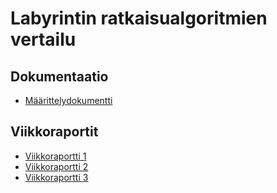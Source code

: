 # Labyrintin ratkaisualgoritmien vertailu

## Dokumentaatio
- [Määrittelydokumentti](https://github.com/JanneKarki/Algoritmien-vertailu-sovellus/blob/master/dokumentaatio/maarittelydokumentti.md)

## Viikkoraportit

- [Viikkoraportti 1](https://github.com/JanneKarki/Algoritmien-vertailu-sovellus/blob/master/dokumentaatio/Viikkoraportti_1.md)
- [Viikkoraportti 2](https://github.com/JanneKarki/Algoritmien-vertailu-sovellus/blob/master/dokumentaatio/Viikkoraportti_2.md)
- [Viikkoraportti 3](https://github.com/JanneKarki/Algoritmien-vertailu-sovellus/blob/master/dokumentaatio/Viikkoraportti_3.md)

